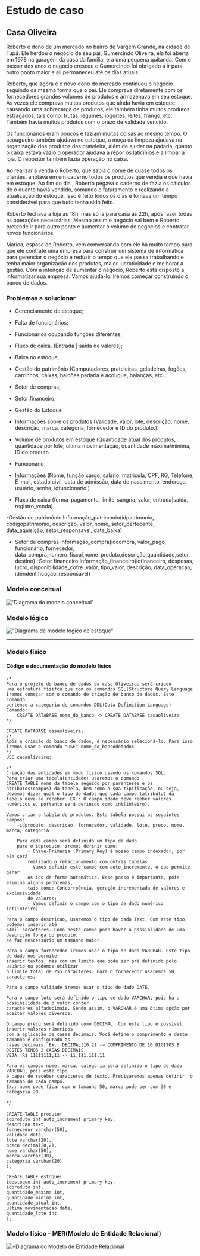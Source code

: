 # Estudo de caso
## Casa Oliveira

Roberto é dono de um mercado no bairro de Vargem Grande, na cidade de Tupã. Ele herdou o negócio de seu pai, Gumercindo Oliveira, ela foi aberta em 1978 na garagem da casa da família, era uma pequena quitanda. Com o passar dos anos o negócio cresceu e Gumercindo foi obrigado a ir para outro ponto maior e ali permaneceu até os dias atuais.


Roberto, que agora é o novo dono do mercado continuou o negócio seguindo da mesma forma que o pai. Ele comprava diretamente com os fornecedores grandes volumes de produtos e armazenava em seu estoque. As vezes ele comprava muitos produtos que ainda havia em estoque causando uma sobrecarga de produtos, ele também tinha muitos produtos estragados, tais como: frutas, legumes, iogurtes, leites, frango, etc. Também havia muitos produtos com o prazo de validade vencido.


Os funcionários eram poucos e faziam muitas coisas ao mesmo tempo. O açougueiro também ajudava no estoque, a moça da limpeza ajudava na organização dos produtos das prateleira, além de ajudar na padaria, quanto o caixa estava vazio o operador ajudava a repor os laticínios e a limpar a loja. O repositor também fazia operação no caixa.


Ao realizar a venda o Roberto, que sabia o nome de quase todos os clientes, anotava em um caderno todos os produtos que vendia e que havia em estoque. Ao fim do dia , Roberto pegava o caderno de fazia os cálculos de o quanto havia vendido, somando o faturamento e realizando a atualização do estoque. Isso é feito todos os dias e tomava um tempo considerável para que tudo tenha sido feito.


Roberto fechava a loja as 18h, mas só ia para casa as 22h, após fazer todas as operações necessárias. Mesmo assim o negócio vai bem e Roberto pretende ir para outro ponto e aumentar o volume de negócios e contratar novos funcionários.


Marica, esposa de Roberto, vem conversando com ele há muito tempo para que ele contrate uma empresa para construir um sistema de informática para gerenciar o negócio e reduzir o tempo que ele passa trabalhando e tenha maior organização dos produtos, maior lucratividade e melhorar a gestão.
Com a intenção de aumentar o negócio, Roberto está disposto a informatizar sua empresa. Vamos ajudá-lo. Iremos começar construindo o banco de dados.


### Problemas a solucionar
- Gerenciamento de estoque;
- Falta de funcionários;
- Funcionários ocupando funções diferentes;
- Fluxo de caixa. (Entrada | saída de valores);
- Baixa no estoque;
- Gestão do patrimônio (Computadores, prateleiras, geladeiras, fogões, carrinhos, caixas, balcões padaria e açougue, balanças, etc...
- Setor de compras;
- Setor financeiro;



- Gestão do Estoque
- Informações sobre os produtos (Validade, valor, lote, descrição, nome, descrição,        marca, categoria, fornecedor e ID do produto.).
- Volume de produtos em estoque (Quantidade atual dos produtos, quantidade por lote, ultima movimentação, quantidade máxima/mínima, ID do produto

- Funcionário
- Informações (Nome, função|cargo, salario, matricula, CPF, RG, Telefone, E-mail, estado civil, data de admissão, data de nascimento, endereço, usuário, senha, idfuncionario.)
- Fluxo de caixa
	(forma_pagamento, limite_sangria, valor, entrada|saída, registro_venda)

-Gestão de patrimônio
Informação_patrimonio(idpatrimonio, códigopatrimonio, descrição, valor, nome, setor_pertecente, data_aquisição, setor_responsavel, data_baixa)
- Setor de compras
Informação_compra(idcompra, valor_pago, funcionário, fornecedor, data_compra,numero_fiscal,nome_produto,descrição,quantidade,setor_destino)
-Setor financeiro
Informação_financeiro(idfinanceiro, despesas, lucro, disponibilidade_cofre ,valor, tipo_valor, descrição, data_operacao, idendentificação_responsavel)


### Modelo conceitual

!['Diagrama do modelo conceitual'](./ModelagemConceitual.png)


### Modelo lógico

!["Diagrama de modelo lógico de estoque"](./Modelo%20l%C3%B3gico.png)


---
### Modelo físico

#### Código e documentação do modelo físico 
```
/*
Para o projeto de banco de dados da casa Oliveira, será criado
uma estrutura físifca que com os comandos SQL(Structure Query Language
Iremos começar com o comando de criação de banco de dados. Este comando
pertence a categoria de comandos DDL(Data Definition Language)
Comando:
	CREATE DATABASE nome_do_banco -> CREATE DATABASE casaoliveira
*/

CREATE DATABASE casaoliveira;
/*
Após a criação do banco de dados, é necessário selecioná-lo. Para isso
iremos usar o comando "USE" nome_do_bancodedados
*/
USE casaoliveira;

/*
Criação das entidades em modo físico usando os comandos SQL.
Para criar uma tabela(entidade) usaremos o comando
CREATE TABLE nome_da_tabela seguido por parenteses e os 
atributos(campos) da tabela, bem como a sua tipificação, ou seja,
devemos dizer qual o tipo de dados que cada campo (atributo) da 
tabela deve-se receber. EX.: O campo idade deve reeber valores
numéricos e, portanto será definido como int(inteiro).

Vamos criar a tabela de produtos. Esta tabela possui os seguintes campos:
    -idproduto, descricao, fornecedor, validade, lote, preco, nome, marca, categoria
```
	
```
	Para cada campo será definido um tipo de dado
    para o idproduto, iremos definir como:
		- Chave-Primaria (Primary Key) é nosso campo indexador, por ele será
        realizado o relacionamento com outras tabelas
        - Vamos definir este campo com auto_incremente, o que permite gerar
        os ids de forma automática. Esse passo é importante, pois elimina alguns problemas,
        tais como: Concorroência, geração incrementada de valores e exclusividade
        de valores;
        - Vamos definir o campo com o tipo de dado numérico int(inteiro)
```

```
Para o campo descricao, usaremos o tipo de dado Text. Com este tipo, podemos inserir até
64mil caracteres. Como neste campo pode haver a possiblidade de uma descrição longa do produto,
se faz nescessário um tamanho maior. 
```

```
Para o campo fornecedor iremos usar o tipo de dado VARCHAR. Este tipo de dado nos permite
inserir textos, mas com um limite que pode ser pré definido pelo usuário ou podemos utilizar
o limite total de 255 caracteres. Para o fornecedor usaremos 50 caracteres.
```

```
Para o campo validade iremos usar o tipo de dado DATE. 
```

```
Para o campo lote será definido o tipo de dado VARCHAR, pois há a possibilidade de o valor conter
caracteres alfadecimais. Sendo assim, o VARCHAR é uma ótima opção por aceitar valores diversos.
```
```
O campo preco será definido como DECIMAL. Com este tipo é possível inserir valores númericos
com a aplicação de casas decimais. Você define o comprimento e deste tamanho é configurado as
casas decimais. Ex.: DECIMAL(10,2) -> COMPRIMENTO DE 10 DIGITOS E DESTES TEMOS 2 CASAS DECIMAIS
VEJA: R$ 11111111,11 -> 11.111.111,11
```
```
Para os campos nome, marca, categoria será definido o tipo de dado VARCHAR, pois este tipo
é capaz de receber caracteres de texto. Precisaremos apenas definir, o tamanho de cada campo.
Ex.: nome pode ficar com o tamanho 50, marca pode ser com 30 e categoria 20. 
```

*/

```
CREATE TABLE produto(
idproduto int auto_increment primary key,
descricao text,
fornecedor varchar(50),
validade date,
lote varchar(20),
preco decimal(8,2),
nome varchar(50),
marca varchar(30),
categoria varchar(20)
);
```


```
CREATE TABLE estoque(
idestoque int auto_increment primary key,
idproduto int,
quantidade_maxima int,
quantidade_minima int,
quantidade_atual int,
ultima_movimentacao date,
quantidade_lote int
);
```

### Modelo físico - MER(Modelo de Entidade Relacional)

![*Diagrama do Modelo de Entidade Relacional](./Modelo_fisico.png)
